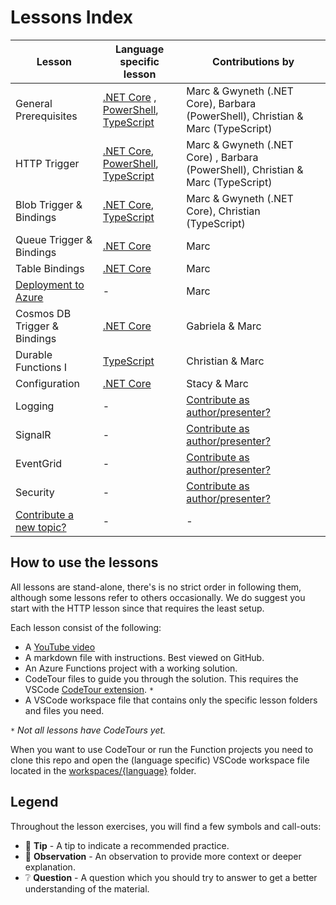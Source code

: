 # Lessons Index

Lesson|Language specific lesson|Contributions by
|-|-|-
|General Prerequisites|[.NET Core](dotnetcore31/prerequisites/prerequisites-dotnet.md) , [PowerShell](PowerShell/prerequisites/prerequisites-powershell.md), [TypeScript](typescript/prerequisites/prerequisites-ts.md)|Marc & Gwyneth (.NET Core), Barbara (PowerShell), Christian & Marc (TypeScript)
|HTTP Trigger|[.NET Core](dotnetcore31/http/http-lesson-dotnet.md), [PowerShell](PowerShell/http/http-lesson-powershell.md), [TypeScript](typescript/http/http-lesson-ts.md)|Marc & Gwyneth (.NET Core) , Barbara (PowerShell), Christian & Marc (TypeScript)
|Blob Trigger & Bindings|[.NET Core](dotnetcore31/blob/blob-lesson-dotnet.md), [TypeScript](typescript/blob/blob-lesson-ts.md)|Marc & Gwyneth (.NET Core), Christian (TypeScript)
|Queue Trigger & Bindings|[.NET Core](dotnetcore31/queue/queue-lesson-dotnet.md)|Marc
|Table Bindings|[.NET Core](dotnetcore31/table/table-lesson-dotnet.md)|Marc
|[Deployment to Azure](deployment/deployment-lesson.md)|-|Marc
|Cosmos DB Trigger & Bindings|[.NET Core](dotnetcore31/cosmosdb/cosmosdb-lesson-dotnet.md)|Gabriela & Marc
|Durable Functions I |[TypeScript](typescript/durable-functions/chaining/chaining-lesson-ts.md)|Christian & Marc
|Configuration|[.NET Core](dotnetcore31/configuration/configuration-lesson-dotnet.md)|Stacy & Marc
|Logging|-|[Contribute as author/presenter?](https://github.com/marcduiker/azure-functions-university/issues/10)
|SignalR|-|[Contribute as author/presenter?](https://github.com/marcduiker/azure-functions-university/issues/13)
|EventGrid|-|[Contribute as author/presenter?](https://github.com/marcduiker/azure-functions-university/issues/13)
|Security|-|[Contribute as author/presenter?](https://github.com/marcduiker/azure-functions-university/issues/6)
|[Contribute a new topic?](https://github.com/marcduiker/azure-functions-university/issues/new?assignees=&labels=content&template=content_request.md&title=Content+Request%3A+%3CTITLE%3E)|-|-

## How to use the lessons

All lessons are stand-alone, there's is no strict order in following them, although some lessons refer to others occasionally.
We do suggest you start with the HTTP lesson since that requires the least setup.

Each lesson consist of the following:

* A [YouTube video](http://bit.ly/az-func-uni-playlist)
* A markdown file with instructions. Best viewed on GitHub.
* An Azure Functions project with a working solution.
* CodeTour files to guide you through the solution. This requires the VSCode [CodeTour extension](https://marketplace.visualstudio.com/items?itemName=vsls-contrib.codetour). `*`
* A VSCode workspace file that contains only the specific lesson folders and files you need.

`*` *Not all lessons have CodeTours yet.*

When you want to use CodeTour or run the Function projects you need to clone this repo and open the (language specific) VSCode workspace file located in the [workspaces/{language}](../workspaces) folder.

## Legend

Throughout the lesson exercises, you will find a few symbols and call-outs:

* 📝 __Tip__ - A tip to indicate a recommended practice.
* 🔎 __Observation__ - An observation to provide more context or deeper explanation.
* ❔ __Question__ - A question which you should try to answer to get a better understanding of the material.
